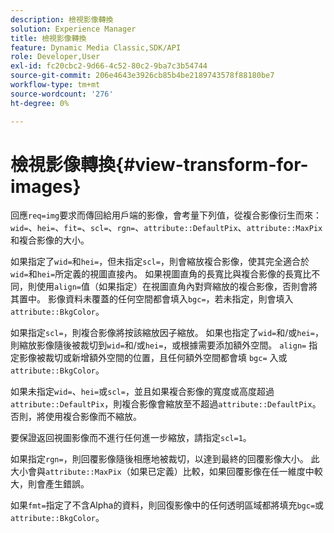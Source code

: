 ```yaml
---
description: 檢視影像轉換
solution: Experience Manager
title: 檢視影像轉換
feature: Dynamic Media Classic,SDK/API
role: Developer,User
exl-id: fc20cbc2-9d66-4c52-80c2-9ba7c3b54744
source-git-commit: 206e4643e3926cb85b4be2189743578f88180be7
workflow-type: tm+mt
source-wordcount: '276'
ht-degree: 0%

---
```


# 檢視影像轉換{#view-transform-for-images}

回應`req=img`要求而傳回給用戶端的影像，會考量下列值，從複合影像衍生而來：`wid=`、`hei=`、`fit=`、`scl=`、`rgn=`、`attribute::DefaultPix`、`attribute::MaxPix`和複合影像的大小。

如果指定了`wid=`和`hei=`，但未指定`scl=`，則會縮放複合影像，使其完全適合於`wid=`和`hei=`所定義的視圖直接內。 如果視圖直角的長寬比與複合影像的長寬比不同，則使用`align=`值（如果指定）在視圖直角內對齊縮放的複合影像，否則會將其置中。 影像資料未覆蓋的任何空間都會填入`bgc=`，若未指定，則會填入`attribute::BkgColor`。

如果指定`scl=`，則複合影像將按該縮放因子縮放。 如果也指定了`wid=`和/或`hei=`，則縮放影像隨後被裁切到`wid=`和/或`hei=`，或根據需要添加額外空間。 `align=` 指定影像被裁切或新增額外空間的位置，且任何額外空間都會填 `bgc=` 入或 `attribute::BkgColor`。

如果未指定`wid=`、`hei=`或`scl=`，並且如果複合影像的寬度或高度超過`attribute::DefaultPix`，則複合影像會縮放至不超過`attribute::DefaultPix`。 否則，將使用複合影像而不縮放。

要保證返回視圖影像而不進行任何進一步縮放，請指定`scl=1`。

如果指定`rgn=`，則回覆影像隨後相應地被裁切，以達到最終的回覆影像大小。 此大小會與`attribute::MaxPix`（如果已定義）比較，如果回覆影像在任一維度中較大，則會產生錯誤。

如果`fmt=`指定了不含Alpha的資料，則回復影像中的任何透明區域都將填充`bgc=`或`attribute::BkgColor`。
